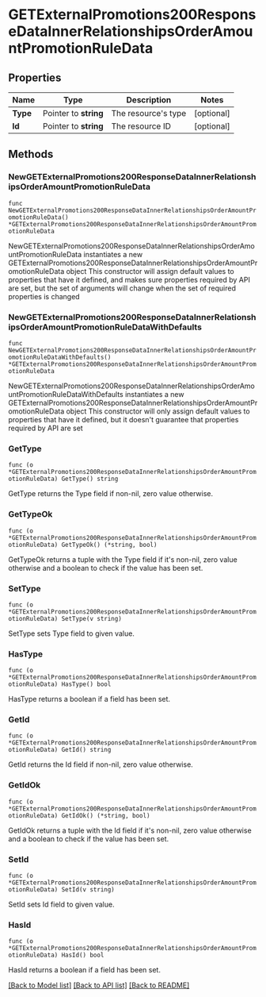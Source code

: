 # GETExternalPromotions200ResponseDataInnerRelationshipsOrderAmountPromotionRuleData

## Properties

Name | Type | Description | Notes
------------ | ------------- | ------------- | -------------
**Type** | Pointer to **string** | The resource&#39;s type | [optional] 
**Id** | Pointer to **string** | The resource ID | [optional] 

## Methods

### NewGETExternalPromotions200ResponseDataInnerRelationshipsOrderAmountPromotionRuleData

`func NewGETExternalPromotions200ResponseDataInnerRelationshipsOrderAmountPromotionRuleData() *GETExternalPromotions200ResponseDataInnerRelationshipsOrderAmountPromotionRuleData`

NewGETExternalPromotions200ResponseDataInnerRelationshipsOrderAmountPromotionRuleData instantiates a new GETExternalPromotions200ResponseDataInnerRelationshipsOrderAmountPromotionRuleData object
This constructor will assign default values to properties that have it defined,
and makes sure properties required by API are set, but the set of arguments
will change when the set of required properties is changed

### NewGETExternalPromotions200ResponseDataInnerRelationshipsOrderAmountPromotionRuleDataWithDefaults

`func NewGETExternalPromotions200ResponseDataInnerRelationshipsOrderAmountPromotionRuleDataWithDefaults() *GETExternalPromotions200ResponseDataInnerRelationshipsOrderAmountPromotionRuleData`

NewGETExternalPromotions200ResponseDataInnerRelationshipsOrderAmountPromotionRuleDataWithDefaults instantiates a new GETExternalPromotions200ResponseDataInnerRelationshipsOrderAmountPromotionRuleData object
This constructor will only assign default values to properties that have it defined,
but it doesn't guarantee that properties required by API are set

### GetType

`func (o *GETExternalPromotions200ResponseDataInnerRelationshipsOrderAmountPromotionRuleData) GetType() string`

GetType returns the Type field if non-nil, zero value otherwise.

### GetTypeOk

`func (o *GETExternalPromotions200ResponseDataInnerRelationshipsOrderAmountPromotionRuleData) GetTypeOk() (*string, bool)`

GetTypeOk returns a tuple with the Type field if it's non-nil, zero value otherwise
and a boolean to check if the value has been set.

### SetType

`func (o *GETExternalPromotions200ResponseDataInnerRelationshipsOrderAmountPromotionRuleData) SetType(v string)`

SetType sets Type field to given value.

### HasType

`func (o *GETExternalPromotions200ResponseDataInnerRelationshipsOrderAmountPromotionRuleData) HasType() bool`

HasType returns a boolean if a field has been set.

### GetId

`func (o *GETExternalPromotions200ResponseDataInnerRelationshipsOrderAmountPromotionRuleData) GetId() string`

GetId returns the Id field if non-nil, zero value otherwise.

### GetIdOk

`func (o *GETExternalPromotions200ResponseDataInnerRelationshipsOrderAmountPromotionRuleData) GetIdOk() (*string, bool)`

GetIdOk returns a tuple with the Id field if it's non-nil, zero value otherwise
and a boolean to check if the value has been set.

### SetId

`func (o *GETExternalPromotions200ResponseDataInnerRelationshipsOrderAmountPromotionRuleData) SetId(v string)`

SetId sets Id field to given value.

### HasId

`func (o *GETExternalPromotions200ResponseDataInnerRelationshipsOrderAmountPromotionRuleData) HasId() bool`

HasId returns a boolean if a field has been set.


[[Back to Model list]](../README.md#documentation-for-models) [[Back to API list]](../README.md#documentation-for-api-endpoints) [[Back to README]](../README.md)


